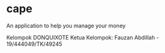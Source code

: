 # cape
An application to help you manage your money

Kelompok DONQUIXOTE
Ketua Kelompok: Fauzan Abdillah - 19/444049/TK/49245
